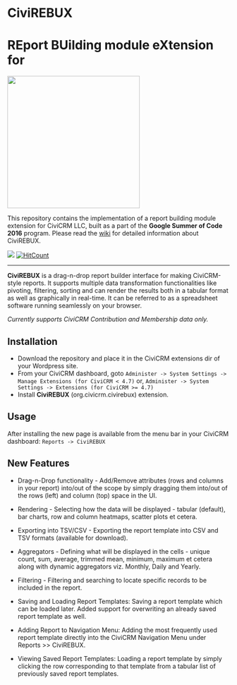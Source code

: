 Civi**REBUX**
=============

**RE**port  **BU**ilding module e**X**tension for
==============

<img src="https://upload.wikimedia.org/wikipedia/commons/5/5a/Civicrm_Logo.png" width="300">

This repository contains the implementation of a report building module extension for CiviCRM LLC, built as a part of the **Google Summer of Code 2016** program. Please read the [wiki](https://github.com/ypranay/org.civicrm.civirebux/wiki) for detailed information about CiviREBUX.


![](https://img.shields.io/badge/codecov-unknown-lightgrey.svg)
[![HitCount](https://hitt.herokuapp.com/{username||org}/{project-name}.svg)](https://github.com/ypranay/org.civicrm.civirebux)

----------

**CiviREBUX** is a drag-n-drop report builder interface for making CiviCRM-style reports. It supports multiple data transformation functionalities like pivoting, filtering, sorting and can render the results both in a tabular format as well as graphically in real-time. It can be referred to as a spreadsheet software running seamlessly on your browser.   

*Currently supports CiviCRM Contribution and Membership data only.*

Installation
------

- Download the repository and place it in the CiviCRM extensions dir of your Wordpress site.
- From your CiviCRM dashboard, goto `Administer -> System Settings -> Manage Extensions (for CiviCRM < 4.7)` or,  `Administer -> System Settings -> Extensions (for CiviCRM >= 4.7)`
- Install **CiviREBUX** (org.civicrm.civirebux) extension.

Usage
------

After installing the new page is available from the menu bar in your CiviCRM dashboard: `Reports -> CiviREBUX`


New Features
-------------

* Drag-n-Drop functionality - 
  Add/Remove attributes (rows and columns in your report) into/out of the scope by simply dragging them into/out of the rows (left) and column (top) space in the UI.

* Rendering -
  Selecting how the data will be displayed - tabular (default), bar charts, row and column heatmaps, scatter plots et cetera.

* Exporting into TSV/CSV - 
  Exporting the report template into CSV and TSV formats (available for download).

* Aggregators - 
  Defining what will be displayed in the cells - unique count, sum, average, trimmed mean, minimum, maximum et cetera along with dynamic aggregators viz. Monthly, Daily and Yearly.

* Filtering - 
  Filtering and searching to locate specific records to be included in the report.

* Saving and Loading Report Templates:
  Saving a report template which can be loaded later. Added support for overwriting an already saved report template as well. 

* Adding Report to Navigation Menu:
  Adding the most frequently used report template directly into the CiviCRM Navigation Menu under Reports >> CiviREBUX.

* Viewing Saved Report Templates:
  Loading a report template by simply clicking the row corresponding to that template from a tabular list of previously saved report templates.
